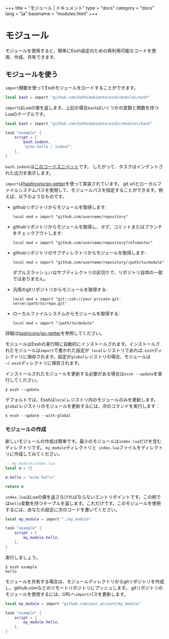 +++
title = "モジュール | ドキュメント"
type = "docs"
category = "docs"
lang = "ja"
basename = "modules.html"
+++

# モジュール

モジュールを使用すると、簡単にEssh設定のための再利用可能なコードを使用、作成、共有できます。

## モジュールを使う

`import`関数を使ってEsshモジュールをロードすることができます。

~~~lua
local bash = import "github.com/kohkimakimoto/essh/modules/bash"
~~~

`import`はLuaの値を返します。上記の場合`bash`はいくつかの変数と関数を持つLuaのテーブルです。

~~~lua
local bash = import "github.com/kohkimakimoto/essh//modules/bash"

task "example" {
    script = {
        bash.indent,
        "echo hello | indent",
    },
}
~~~


`bash.indent`は[このコードスニペット](https://github.com/kohkimakimoto/essh/blob/master/modules%2Fbash%2Findex.lua#L3-L17)です。
したがって、タスクはインデントされた出力を表示します。

`import`は[hashicorp/go-getter](https://github.com/hashicorp/go-getter)を使って実装されています。 git urlとローカルファイルシステムパスを使用して、モジュールパスを指定することができます。例えば、以下のようなものです。

* githubリポジトリからモジュールを取得します:

    ~~~
    local mod = import "github.com/username/repository"
    ~~~

* githubリポジトリからモジュールを取得し、タグ、コミットまたはブランチをチェックアウトします:

    ~~~
    local mod = import "github.com/username/repository?ref=master"
    ~~~

* githubリポジトリのサブディレクトリからモジュールを取得します:

    ~~~
    local mod = import "github.com/username/repository//path/to/module"
    ~~~

    ダブルスラッシュ`//`はサブディレクトリの区切りで、リポジトリ自体の一部ではありません。

* 汎用のgitリポジトリからモジュールを取得する:
    
    ~~~~
    local mod = import "git::ssh://your-private-git-server/path/to/repo.git"
    ~~~~

* ローカルファイルシステムからモジュールを取得する:

    ~~~
    local mod = import "/path/to/module"
    ~~~

詳細は[hashicorp/go-getter](https://github.com/hashicorp/go-getter)を参照してください。

モジュールはEsshの実行時に自動的にインストールされます。インストールされたモジュールは`import`で書かれた設定が` local`レジストリであれば`.essh`ディレクトリに保存されます。設定が`global`レジストリの場合、モジュールは`~/.essh`ディレクトリに保存されます。

インストールされたモジュールを更新する必要がある場合は`essh --update`を実行してください。

~~~
$ essh --update
~~~

デフォルトでは、Esshは`local`レジストリ内のモジュールのみを更新します。`global`レジストリのモジュールを更新するには、次のコマンドを実行します：


~~~
$ essh --update --with-global
~~~

### モジュールの作成

新しいモジュールの作成は簡単です。最小のモジュールは`index.lua`だけを含むディレクトリです。
`my_module`ディレクトリと` index.lua`ファイルをディレクトリに作成してみてください。

~~~lua
-- my_module/index.lua
local m = {}

m.hello = "echo hello"

return m
~~~

`index.lua`はLuaの値を返さなければならないエントリポイントです。この例では`hello`変数を持つテーブルを返します。これだけです。このモジュールを使用するには、あなたの設定に次のコードを書いてください。

~~~lua
local my_module = import "./my_module"

task "example" {
    script = {
        my_module.hello,
    },
}
~~~

実行しましょう。

~~~
$ essh example
hello
~~~

モジュールを共有する場合は、モジュールディレクトリからgitリポジトリを作成し、github.comなどのリモートリポジトリにプッシュします。 gitリポジトリのモジュールを使用するには、URLへ`import`パスを更新します。

~~~lua
local my_module = import "github.com/your_account/my_module"

task "example" {
    script = {
        my_module.hello,
    },
}
~~~
